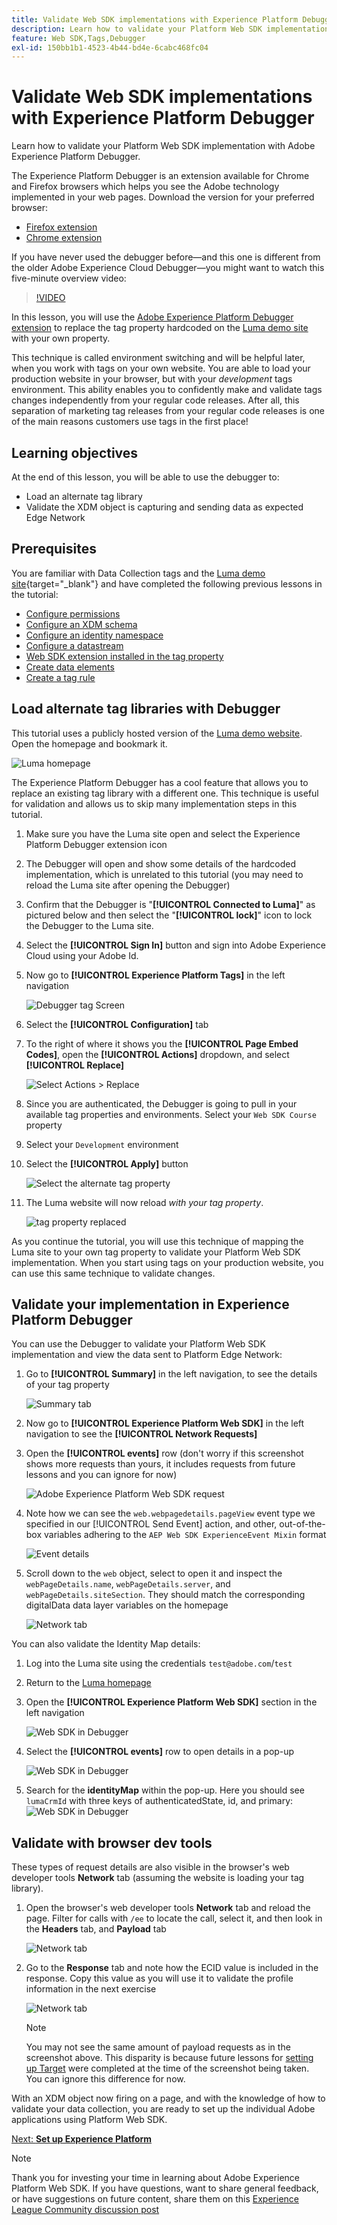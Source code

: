```yaml
---
title: Validate Web SDK implementations with Experience Platform Debugger
description: Learn how to validate your Platform Web SDK implementation with Adobe Experience Platform Debugger. This lesson is part of the Implement Adobe Experience Cloud with Web SDK tutorial.
feature: Web SDK,Tags,Debugger
exl-id: 150bb1b1-4523-4b44-bd4e-6cabc468fc04
---
```

# Validate Web SDK implementations with Experience Platform Debugger

Learn how to validate your Platform Web SDK implementation with Adobe Experience Platform Debugger.

The Experience Platform Debugger is an extension available for Chrome and Firefox browsers which helps you see the Adobe technology implemented in your web pages. Download the version for your preferred browser:

* [Firefox extension](https://addons.mozilla.org/en-US/firefox/addon/adobe-experience-platform-dbg/)
* [Chrome extension](https://chrome.google.com/webstore/detail/adobe-experience-platform/bfnnokhpnncpkdmbokanobigaccjkpob)

If you have never used the debugger before&mdash;and this one is different from the older Adobe Experience Cloud Debugger&mdash;you might want to watch this five-minute overview video:

>[!VIDEO](https://video.tv.adobe.com/v/32156?learn=on)

In this lesson, you will use the [Adobe Experience Platform Debugger extension](https://chromewebstore.google.com/detail/adobe-experience-platform/bfnnokhpnncpkdmbokanobigaccjkpob) to replace the tag property hardcoded on the [Luma demo site](https://luma.enablementadobe.com/content/luma/us/en.html) with your own property.

This technique is called environment switching and will be helpful later, when you work with tags on your own website. You are able to load your production website in your browser, but with your *development* tags environment. This ability enables you to confidently make and validate tags changes independently from your regular code releases. After all, this separation of marketing tag releases from your regular code releases is one of the main reasons customers use tags in the first place!

## Learning objectives

At the end of this lesson, you will be able to use the debugger to:

* Load an alternate tag library
* Validate the XDM object is capturing and sending data as expected Edge Network

## Prerequisites

You are familiar with Data Collection tags and the [Luma demo site](https://luma.enablementadobe.com/content/luma/us/en.html){target="_blank"} and have completed the following previous lessons in the tutorial:

* [Configure permissions](configure-permissions.md)
* [Configure an XDM schema](configure-schemas.md)
* [Configure an identity namespace](configure-identities.md)
* [Configure a datastream](configure-datastream.md)
* [Web SDK extension installed in the tag property](install-web-sdk.md)
* [Create data elements](create-data-elements.md)
* [Create a tag rule](create-tag-rule.md)


## Load alternate tag libraries with Debugger

This tutorial uses a publicly hosted version of the [Luma demo website](https://luma.enablementadobe.com/content/luma/us/en.html). Open the homepage and bookmark it.

![Luma homepage](assets/validate-luma-site.png)   

The Experience Platform Debugger has a cool feature that allows you to replace an existing tag library with a different one. This technique is useful for validation and allows us to skip many implementation steps in this tutorial.

1. Make sure you have the Luma site open and select the Experience Platform Debugger extension icon
1. The Debugger will open and show some details of the hardcoded implementation, which is unrelated to this tutorial (you may need to reload the Luma site after opening the Debugger)
1. Confirm that the Debugger is "**[!UICONTROL Connected to Luma]**" as pictured below and then select the "**[!UICONTROL lock]**" icon to lock the Debugger to the Luma site.
1. Select the **[!UICONTROL Sign In]** button and sign into Adobe Experience Cloud using your Adobe Id.
1. Now go to **[!UICONTROL Experience Platform Tags]** in the left navigation

    ![Debugger tag Screen](assets/validate-launch-screen.png)

1. Select the **[!UICONTROL Configuration]** tab
1. To the right of where it shows you the **[!UICONTROL Page Embed Codes]**, open the **[!UICONTROL Actions]** dropdown, and select **[!UICONTROL Replace]**

    ![Select Actions > Replace](assets/validate-switch-environment.png)

1. Since you are authenticated, the Debugger is going to pull in your available tag properties and environments. Select your `Web SDK Course` property
1. Select your `Development` environment
1. Select the **[!UICONTROL Apply]** button

    ![Select the alternate tag property](assets/validate-switch-selection.png)

1. The Luma website will now reload _with your tag property_.

    ![tag property replaced](assets/validate-switch-success.png)

As you continue the tutorial, you will use this technique of mapping the Luma site to your own tag property to validate your Platform Web SDK implementation. When you start using tags on your production website, you can use this same technique to validate changes.

## Validate your implementation in Experience Platform Debugger

You can use the Debugger to validate your Platform Web SDK implementation and view the data sent to Platform Edge Network:

1. Go to **[!UICONTROL Summary]** in the left navigation, to see the details of your tag property

    ![Summary tab](assets/validate-summary.png)

1. Now go to **[!UICONTROL Experience Platform Web SDK]** in the left navigation to see the **[!UICONTROL Network Requests]**
1. Open the **[!UICONTROL events]** row (don't worry if this screenshot shows more requests than yours, it includes requests from future lessons and you can ignore for now)

    ![Adobe Experience Platform Web SDK request](assets/validate-aep-screen.png)

1. Note how we can see the `web.webpagedetails.pageView` event type we specified in our [!UICONTROL Send Event] action, and other, out-of-the-box variables adhering to the `AEP Web SDK ExperienceEvent Mixin` format

    ![Event details](assets/validate-event-pageViews.png)   
    
1. Scroll down to the `web` object, select to open it and inspect the `webPageDetails.name`, `webPageDetails.server`, and `webPageDetails.siteSection`. They should match the corresponding digitalData data layer variables on the homepage

    ![Network tab](assets/validate-xdm-content.png)

You can also validate the Identity Map details:

1. Log into the Luma site using the credentials `test@adobe.com`/`test`

1. Return to the [Luma homepage](https://luma.enablementadobe.com/content/luma/us/en.html)

1. Open the **[!UICONTROL Experience Platform Web SDK]** section in the left navigation 

   ![Web SDK in Debugger](assets/identity-debugger-websdk-dark.png)

1. Select the **[!UICONTROL events]** row to open details in a pop-up

   ![Web SDK in Debugger](assets/identity-deugger-websdk-event-dark.png)

1. Search for the **identityMap** within the pop-up. Here you should see `lumaCrmId` with three keys of authenticatedState, id, and primary:
    ![Web SDK in Debugger](assets/identity-deugger-websdk-event-lumaCrmId-dark.png)


## Validate with browser dev tools

These types of request details are also visible in the browser's web developer tools **Network** tab (assuming the website is loading your tag library). 

1. Open the browser's web developer tools **Network** tab and reload the page. Filter for calls with `/ee` to locate the call, select it, and then look in the **Headers** tab, and **Payload** tab

    ![Network tab](assets/validate-dev-console.png)

1. Go to the **Response** tab and note how the ECID value is included in the response. Copy this value as you will use it to validate the profile information in the next exercise

    ![Network tab](assets/validate-dev-console-ecid.png)   

    >[!NOTE]
    >
    >    You may not see the same amount of payload requests as in the screenshot above. This disparity is because future lessons for [setting up Target](setup-target.md) were completed at the time of the screenshot being taken. You can ignore this difference for now.

With an XDM object now firing on a page, and with the knowledge of how to validate your data collection, you are ready to set up the individual Adobe applications using Platform Web SDK.

[Next: **Set up Experience Platform**](setup-experience-platform.md)

>[!NOTE]
>
>Thank you for investing your time in learning about Adobe Experience Platform Web SDK. If you have questions, want to share general feedback, or have suggestions on future content, share them on this [Experience League Community discussion post](https://experienceleaguecommunities.adobe.com/t5/adobe-experience-platform-launch/tutorial-discussion-implement-adobe-experience-cloud-with-web/td-p/444996)
